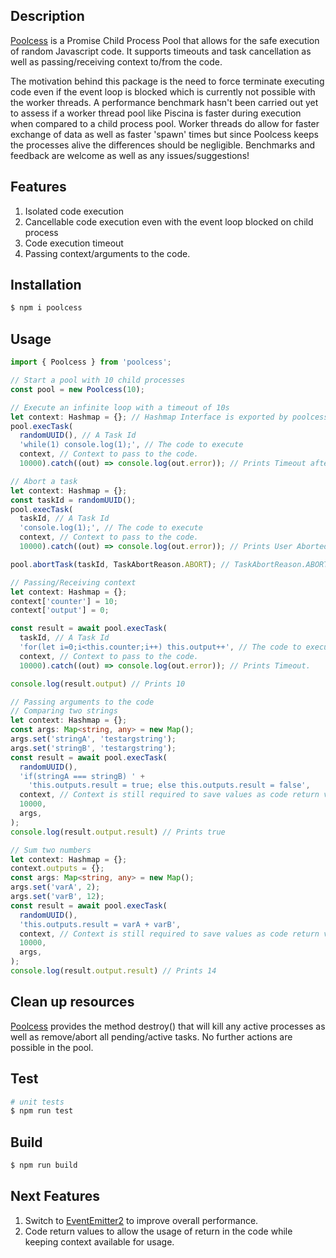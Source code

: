 ## Description

[Poolcess](https://github.com/goncalvesh91/Poolcess) is a Promise Child Process Pool that allows for the safe execution of random Javascript code.
It supports timeouts and task cancellation as well as passing/receiving context to/from the code.

The motivation behind this package is the need to force terminate executing code even if the event loop is blocked which is currently not possible with the worker threads. A performance benchmark hasn't been carried out yet to assess if a worker thread pool like Piscina is faster during execution when compared to a child process pool. Worker threads do allow for faster exchange of data as well as faster 'spawn' times but since Poolcess keeps the processes alive the differences should be negligible. Benchmarks and feedback are welcome as well as any issues/suggestions!

## Features
1. Isolated code execution
2. Cancellable code execution even with the event loop blocked on child process
3. Code execution timeout
4. Passing context/arguments to the code.

## Installation

```bash
$ npm i poolcess
```

## Usage

```typescript
import { Poolcess } from 'poolcess';

// Start a pool with 10 child processes
const pool = new Poolcess(10);

// Execute an infinite loop with a timeout of 10s
let context: Hashmap = {}; // Hashmap Interface is exported by poolcess package
pool.execTask(
  randomUUID(), // A Task Id
  'while(1) console.log(1);', // The code to execute
  context, // Context to pass to the code.
  10000).catch((out) => console.log(out.error)); // Prints Timeout after 10s.

// Abort a task
let context: Hashmap = {};
const taskId = randomUUID();
pool.execTask(
  taskId, // A Task Id
  'console.log(1);', // The code to execute
  context, // Context to pass to the code.
  10000).catch((out) => console.log(out.error)); // Prints User Aborted.

pool.abortTask(taskId, TaskAbortReason.ABORT); // TaskAbortReason.ABORT or TaskAbortReason.TIMEOUT

// Passing/Receiving context
let context: Hashmap = {};
context['counter'] = 10;
context['output'] = 0;

const result = await pool.execTask(
  taskId, // A Task Id
  'for(let i=0;i<this.counter;i++) this.output++', // The code to execute
  context, // Context to pass to the code.
  10000).catch((out) => console.log(out.error)); // Prints Timeout.

console.log(result.output) // Prints 10

// Passing arguments to the code
// Comparing two strings
let context: Hashmap = {};
const args: Map<string, any> = new Map();
args.set('stringA', 'testargstring');
args.set('stringB', 'testargstring');
const result = await pool.execTask(
  randomUUID(),
  'if(stringA === stringB) ' +
    'this.outputs.result = true; else this.outputs.result = false',
  context, // Context is still required to save values as code return values are still not implemented
  10000,
  args,
);
console.log(result.output.result) // Prints true

// Sum two numbers
let context: Hashmap = {};
context.outputs = {};
const args: Map<string, any> = new Map();
args.set('varA', 2);
args.set('varB', 12);
const result = await pool.execTask(
  randomUUID(),
  'this.outputs.result = varA + varB',
  context, // Context is still required to save values as code return values are still not implemented
  10000,
  args,
);
console.log(result.output.result) // Prints 14
```
## Clean up resources
[Poolcess](https://github.com/goncalvesh91/Poolcess) provides the method destroy() that will kill any active processes as well as remove/abort all pending/active tasks. No further actions are possible in the pool.

## Test

```bash
# unit tests
$ npm run test
```
## Build

```bash
$ npm run build
```

## Next Features
1. Switch to [EventEmitter2](https://github.com/EventEmitter2/EventEmitter2) to improve overall performance.
2. Code return values to allow the usage of return in the code while keeping context available for usage.
